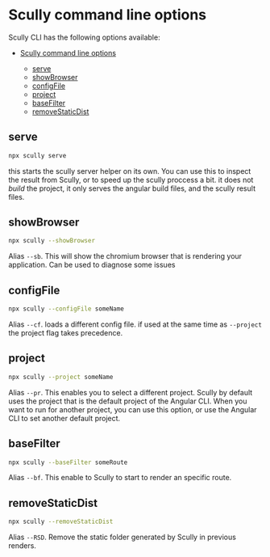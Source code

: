 # Scully command line options

Scully CLI has the following options available:

- [Scully command line options](#scully-command-line-options)

  - [serve](#serve)
  - [showBrowser](#showbrowser)
  - [configFile](#configfile)
  - [project](#project)
  - [baseFilter](#basefilter)
  - [removeStaticDist](#removestaticdist)

## serve

```bash
npx scully serve
```

this starts the scully server helper on its own. You can use this to inspect the result from Scully, or to speed up the scully proccess a bit. it does not _build_ the project, it only serves the angular build files, and the scully result files.

## showBrowser

```bash
npx scully --showBrowser
```

Alias `--sb`. This will show the chromium browser that is rendering your application. Can be used to diagnose some issues

## configFile

```bash
npx scully --configFile someName
```

Alias `--cf`. loads a different config file. if used at the same time as `--project` the project flag takes precedence.

## project

```bash
npx scully --project someName
```

Alias `--pr`. This enables you to select a different project. Scully by default uses the project that is the default project of the Angular CLI. When you want to run for another project, you can use this option, or use the Angular CLI to set another default project.

## baseFilter

```bash
npx scully --baseFilter someRoute
```

Alias `--bf`. This enable to Scully to start to render an specific route.

## removeStaticDist

```bash
npx scully --removeStaticDist
```

Alias `--RSD`. Remove the static folder generated by Scully in previous renders.
